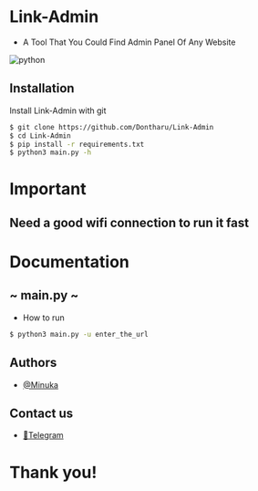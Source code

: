 # Link-Admin

* A Tool That You Could Find Admin Panel Of Any Website

![python](https://img.shields.io/badge/Python-v3.10-3776AB?style=for_the_badge&logo=Python)

## Installation

Install Link-Admin with git

```bash
$ git clone https://github.com/Dontharu/Link-Admin
$ cd Link-Admin
$ pip install -r requirements.txt
$ python3 main.py -h
```

# Important
## Need a good wifi connection to run it fast


# Documentation
## ~ main.py ~
* How to run 
```bash 
$ python3 main.py -u enter_the_url
```

## Authors

- [@Minuka](https://github.com/Dontharu)

## Contact us

- [📱Telegram](https://t.me/+BqPyeuvZN2owYmRl)

# Thank you!
